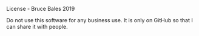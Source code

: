 License - Bruce Bales 2019

Do not use this software for any business use. It is only on GitHub so that I can share it with people.

